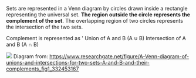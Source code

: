 
Sets are represented in a Venn diagram by circles drawn inside a rectangle representing the universal set. **The region outside the circle represents the complement of the set**. The overlapping region of two circles represents the intersection of the two sets.

Complement is represented as '
Union of A and B (A ∪ B)
Intersection of A and B (A ∩ B)

![](https://i.imgur.com/NX4vd7o.png)
Diagram from: https://www.researchgate.net/figure/A-Venn-diagram-of-unions-and-intersections-for-two-sets-A-and-B-and-their-complements_fig1_332453167